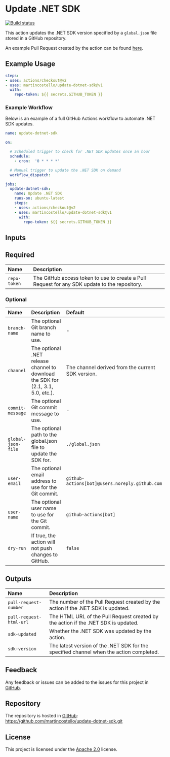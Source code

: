 # Update .NET SDK

[![Build status](https://github.com/martincostello/update-dotnet-sdk/workflows/build/badge.svg?branch=main&event=push)](https://github.com/martincostello/update-dotnet-sdk/actions?query=workflow%3Abuild+branch%3Amain+event%3Apush)

This action updates the .NET SDK version specified by a `global.json` file stored in a GitHub repository.

An example Pull Request created by the action can be found [here](https://github.com/martincostello/update-dotnet-sdk/pull/10).

## Example Usage

```yml
steps:
- uses: actions/checkout@v2
- uses: martincostello/update-dotnet-sdk@v1
  with:
    repo-token: ${{ secrets.GITHUB_TOKEN }}
```

### Example Workflow

Below is an example of a full GitHub Actions workflow to automate .NET SDK updates.

```yml
name: update-dotnet-sdk

on:

  # Scheduled trigger to check for .NET SDK updates once an hour
  schedule:
    - cron:  '0 * * * *'

  # Manual trigger to update the .NET SDK on demand
  workflow_dispatch:

jobs:
  update-dotnet-sdk:
    name: Update .NET SDK
    runs-on: ubuntu-latest
    steps:
    - uses: actions/checkout@v2
    - uses: martincostello/update-dotnet-sdk@v1
      with:
        repo-token: ${{ secrets.GITHUB_TOKEN }}
```

## Inputs

## Required

| **Name** | **Description** |
|:--|:--|
| `repo-token` | The GitHub access token to use to create a Pull Request for any SDK update to the repository. |

### Optional

| **Name** | **Description** | **Default** |
|:--|:--|:--|
| `branch-name` | The optional Git branch name to use. | - |
| `channel` | The optional .NET release channel to download the SDK for (2.1, 3.1, 5.0, etc.). | The channel derived from the current SDK version. |
| `commit-message` | The optional Git commit message to use. | - |
| `global-json-file` | The optional path to the global.json file to update the SDK for. | `./global.json` |
| `user-email` | The optional email address to use for the Git commit. | `github-actions[bot]@users.noreply.github.com` |
| `user-name` | The optional user name to use for the Git commit. | `github-actions[bot]` |
| `dry-run` | If true, the action will not push changes to GitHub. | `false` |

## Outputs

| **Name** | **Description** |
|:--|:--|
| `pull-request-number` | The number of the Pull Request created by the action if the .NET SDK is updated. |
| `pull-request-html-url` | The HTML URL of the Pull Request created by the action if the .NET SDK is updated. |
| `sdk-updated` | Whether the .NET SDK was updated by the action. |
| `sdk-version` | The latest version of the .NET SDK for the specified channel when the action completed. |

## Feedback

Any feedback or issues can be added to the issues for this project in [GitHub](https://github.com/martincostello/update-dotnet-sdk/issues).

## Repository

The repository is hosted in [GitHub](https://github.com/martincostello/update-dotnet-sdk): https://github.com/martincostello/update-dotnet-sdk.git

## License

This project is licensed under the [Apache 2.0](https://www.apache.org/licenses/LICENSE-2.0.txt) license.
